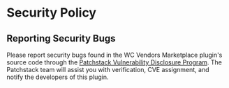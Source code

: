 # Security Policy

## Reporting Security Bugs

Please report security bugs found in the WC Vendors Marketplace plugin's source code through the [Patchstack Vulnerability Disclosure Program](https://patchstack.com/database/vdp/wc-vendors). The Patchstack team will assist you with verification, CVE assignment, and notify the developers of this plugin.